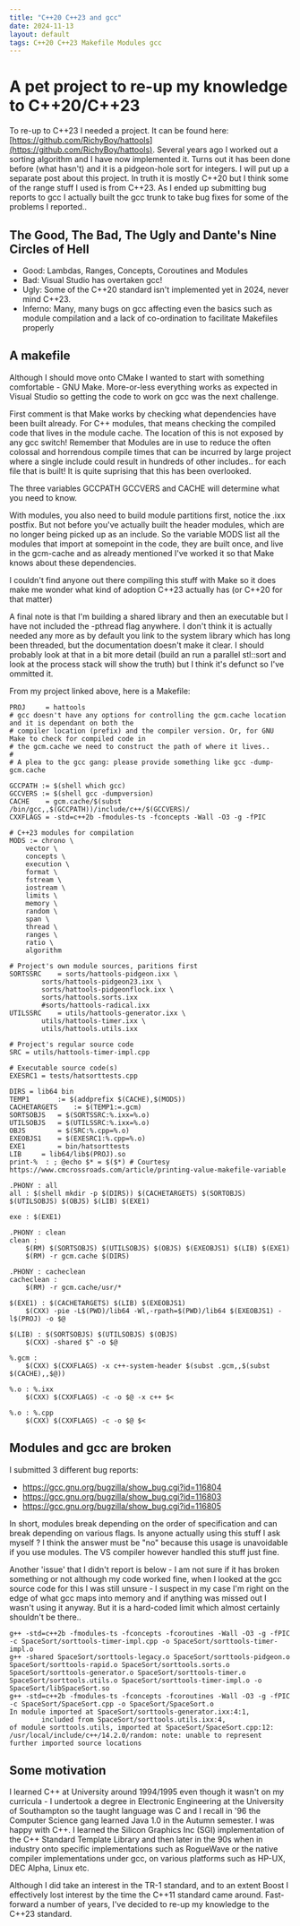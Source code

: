 ```yaml
---
title: "C++20 C++23 and gcc"
date: 2024-11-13
layout: default
tags: C++20 C++23 Makefile Modules gcc
---
```


# A pet project to re-up my knowledge to C++20/C++23

To re-up to C++23 I needed a project. It can be found here: [https://github.com/RichyBoy/hattools](https://github.com/RichyBoy/hattools). Several years ago I worked out a sorting algorithm and I have now implemented it. Turns out it has been done before (what hasn't) and it is a pidgeon-hole sort for integers. I will put up a separate post about this project. In truth it is mostly C++20 but I think some of the range stuff I used is from C++23. As I ended up submitting bug reports to gcc I actually built the gcc trunk to take bug fixes for some of the problems I reported..

## The Good, The Bad, The Ugly and Dante's Nine Circles of Hell

- Good: Lambdas, Ranges, Concepts, Coroutines and Modules
- Bad: Visual Studio has overtaken gcc!
- Ugly: Some of the C++20 standard isn't implemented yet in 2024, never mind C++23.
- Inferno: Many, many bugs on gcc affecting even the basics such as module compilation and a lack of co-ordination to facilitate Makefiles properly 

## A makefile

Although I should move onto CMake I wanted to start with something comfortable - GNU Make. More-or-less everything works as expected in Visual Studio so getting the code to work on gcc was the next challenge.

First comment is that Make works by checking what dependencies have been built already. For C++ modules, that means checking the compiled code that lives in the module cache. The location of this is not exposed by any gcc switch! Remember that Modules are in use to reduce the often colossal and horrendous compile times that can be incurred by large project where a single include could result in hundreds of other includes.. for each file that is built! It is quite suprising that this has been overlooked.

The three variables GCCPATH GCCVERS and CACHE will determine what you need to know.

With modules, you also need to build module partitions first, notice the .ixx postfix. But not before you've actually built the header modules, which are no longer being picked up as an include. So the variable MODS list all the modules that import at somepoint in the code, they are built once, and live in the gcm-cache and as already mentioned I've worked it so that Make knows about these dependencies.

I couldn't find anyone out there compiling this stuff with Make so it does make me wonder what kind of adoption C++23 actually has (or C++20 for that matter)

A final note is that I'm building a shared library and then an executable but I have not included the -pthread flag anywhere. I don't think it is actually needed any more as by default you link to the system library which has long been threaded, but the documentation doesn't make it clear. I should probably look at that in a bit more detail (build an run a parallel stl::sort and look at the process stack will show the truth) but I think it's defunct so I've ommitted it.

From my project linked above, here is a Makefile:

    PROJ 	 = hattools
    # gcc doesn't have any options for controlling the gcm.cache location and it is dependant on both the 
    # compiler location (prefix) and the compiler version. Or, for GNU Make to check for compiled code in 
    # the gcm.cache we need to construct the path of where it lives..
    #
    # A plea to the gcc gang: please provide something like gcc -dump-gcm.cache 

    GCCPATH	:= $(shell which gcc)
    GCCVERS := $(shell gcc -dumpversion)
    CACHE 	 = gcm.cache/$(subst /bin/gcc,,$(GCCPATH))/include/c++/$(GCCVERS)/
    CXXFLAGS = -std=c++2b -fmodules-ts -fconcepts -Wall -O3 -g -fPIC

    # C++23 modules for compilation
    MODS := chrono \
        vector \
        concepts \
        execution \
        format \
        fstream \
        iostream \
        limits \
        memory \
        random \
        span \
        thread \
        ranges \
        ratio \
        algorithm 

    # Project's own module sources, paritions first
    SORTSSRC	= sorts/hattools-pidgeon.ixx \
            sorts/hattools-pidgeon23.ixx \
            sorts/hattools-pidgeonflock.ixx \
            sorts/hattools.sorts.ixx		
            #sorts/hattools-radical.ixx 
    UTILSSRC	= utils/hattools-generator.ixx \
            utils/hattools-timer.ixx \
            utils/hattools.utils.ixx

    # Project's regular source code
    SRC	= utils/hattools-timer-impl.cpp 

    # Executable source code(s)
    EXESRC1	= tests/hatsorttests.cpp
            
    DIRS = lib64 bin
    TEMP1		:= $(addprefix $(CACHE),$(MODS))
    CACHETARGETS	:= $(TEMP1:=.gcm)
    SORTSOBJS	= $(SORTSSRC:%.ixx=%.o)
    UTILSOBJS	= $(UTILSSRC:%.ixx=%.o)
    OBJS		= $(SRC:%.cpp=%.o)
    EXEOBJS1	= $(EXESRC1:%.cpp=%.o)
    EXE1		= bin/hatsorttests 
    LIB		= lib64/lib$(PROJ).so
    print-%  : ; @echo $* = $($*) # Courtesy https://www.cmcrossroads.com/article/printing-value-makefile-variable

    .PHONY : all 
    all : $(shell mkdir -p $(DIRS)) $(CACHETARGETS) $(SORTOBJS) $(UTILSOBJS) $(OBJS) $(LIB) $(EXE1)

    exe : $(EXE1)

    .PHONY : clean
    clean : 
        $(RM) $(SORTSOBJS) $(UTILSOBJS) $(OBJS) $(EXEOBJS1) $(LIB) $(EXE1)
        $(RM) -r gcm.cache $(DIRS)

    .PHONY : cacheclean
    cacheclean :
        $(RM) -r gcm.cache/usr/*

    $(EXE1) : $(CACHETARGETS) $(LIB) $(EXEOBJS1)
        $(CXX) -pie -L$(PWD)/lib64 -Wl,-rpath=$(PWD)/lib64 $(EXEOBJS1) -l$(PROJ) -o $@

    $(LIB) : $(SORTSOBJS) $(UTILSOBJS) $(OBJS)
        $(CXX) -shared $^ -o $@ 

    %.gcm : 
        $(CXX) $(CXXFLAGS) -x c++-system-header $(subst .gcm,,$(subst $(CACHE),,$@))

    %.o : %.ixx
        $(CXX) $(CXXFLAGS) -c -o $@ -x c++ $<

    %.o : %.cpp
        $(CXX) $(CXXFLAGS) -c -o $@ $<

## Modules and gcc are broken

I submitted 3 different bug reports:

- https://gcc.gnu.org/bugzilla/show_bug.cgi?id=116804 
- https://gcc.gnu.org/bugzilla/show_bug.cgi?id=116803
- https://gcc.gnu.org/bugzilla/show_bug.cgi?id=116805

In short, modules break depending on the order of specification and can break depending on various flags. Is anyone actually using this stuff I ask myself ? I think the answer must be "no" because this usage is unavoidable if you use modules. The VS compiler however handled this stuff just fine.

Another 'issue' that I didn't report is below - I am not sure if it has broken something or not although my code worked fine, when I looked at the gcc source code for this I was still unsure - I suspect in my case I'm right on the edge of what gcc maps into memory and if anything was missed out I wasn't using it anyway. But it is a hard-coded limit which almost certainly shouldn't be there..

    g++ -std=c++2b -fmodules-ts -fconcepts -fcoroutines -Wall -O3 -g -fPIC -c SpaceSort/sorttools-timer-impl.cpp -o SpaceSort/sorttools-timer-impl.o
    g++ -shared SpaceSort/sorttools-legacy.o SpaceSort/sorttools-pidgeon.o SpaceSort/sorttools-rapid.o SpaceSort/sorttools.sorts.o SpaceSort/sorttools-generator.o SpaceSort/sorttools-timer.o SpaceSort/sorttools.utils.o SpaceSort/sorttools-timer-impl.o -o SpaceSort/libSpaceSort.so 
    g++ -std=c++2b -fmodules-ts -fconcepts -fcoroutines -Wall -O3 -g -fPIC -c SpaceSort/SpaceSort.cpp -o SpaceSort/SpaceSort.o
    In module imported at SpaceSort/sorttools-generator.ixx:4:1,
            included from SpaceSort/sorttools.utils.ixx:4,
    of module sorttools.utils, imported at SpaceSort/SpaceSort.cpp:12:
    /usr/local/include/c++/14.2.0/random: note: unable to represent further imported source locations

## Some motivation

I learned C++ at University around 1994/1995 even though it wasn't on my curricula - I undertook a degree in Electronic Engineering at the University of Southampton so the taught language was C and I recall in '96 the Computer Science gang learned Java 1.0 in the Autumn semester. I was happy with C++. I learned the Silicon Graphics Inc (SGI) implementation of the C++ Standard Template Library and then later in the 90s when in industry onto specific implementations such as RogueWave or the native compiler implementations under gcc, on various platforms such as HP-UX, DEC Alpha, Linux etc.

Although I did take an interest in the TR-1 standard, and to an extent Boost I effectively lost interest by the time the C++11 standard came around. Fast-forward a number of years, I've decided to re-up my knowledge to the C++23 standard.
